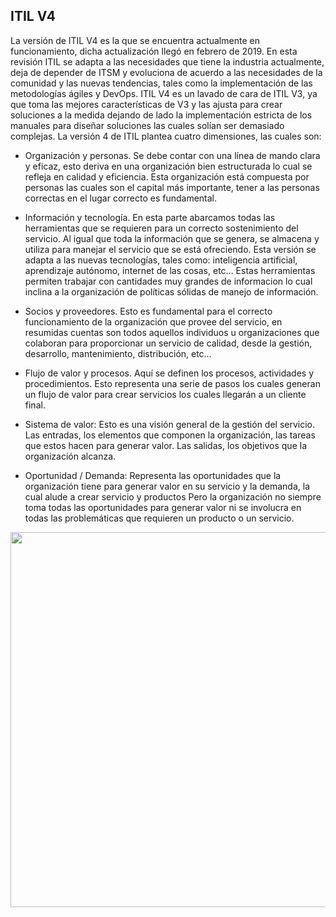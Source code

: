 ## ITIL V4

La versión de ITIL V4 es la que se encuentra actualmente en funcionamiento, dicha actualización llegó en febrero de 2019. En esta revisión ITIL se adapta a las necesidades que tiene la industria actualmente, deja de depender de ITSM y evoluciona de acuerdo a las necesidades de la comunidad y las nuevas tendencias, tales como la implementación de las metodologías ágiles y DevOps. ITIL V4 es un lavado de cara de ITIL V3, ya que toma las mejores características de V3 y las ajusta para crear soluciones a la medida dejando de lado la implementación estricta de los manuales para diseñar soluciones las cuales solían ser demasiado complejas. La versión 4 de ITIL plantea cuatro dimensiones, las cuales son:

- Organización y personas. Se debe contar con una línea de mando clara y eficaz, esto deriva en una organización bien estructurada lo cual se refleja en calidad y eficiencia. Esta organización está compuesta por personas las cuales son el capital más importante, tener a las personas correctas en el lugar correcto es fundamental.

- Información y tecnología. En esta parte abarcamos todas las herramientas que se requieren para un correcto sostenimiento del servicio. Al igual que toda la información que se genera, se almacena y utiliza para manejar el servicio que se está ofreciendo. Esta versión se adapta a las nuevas tecnologías, tales como: inteligencia artificial, aprendizaje autónomo, internet de las cosas, etc… Estas herramientas permiten trabajar con cantidades muy grandes de informacion lo cual inclina a la organización de políticas sólidas de manejo de información.

- Socios y proveedores. Esto es fundamental para el correcto funcionamiento de la organización que provee del servicio, en resumidas cuentas son todos aquellos individuos u organizaciones que colaboran para proporcionar un servicio de calidad, desde la gestión, desarrollo, mantenimiento, distribución, etc…

- Flujo de valor y procesos. Aquí se definen los procesos, actividades y procedimientos. Esto representa una serie de pasos los cuales generan un flujo de valor para crear servicios los cuales llegarán a un cliente final.

- Sistema de valor: Esto es una visión general de la gestión del servicio. Las entradas, los elementos que componen la organización, las tareas que estos hacen para generar valor. Las salidas, los objetivos que la organización alcanza.

- Oportunidad / Demanda: Representa las oportunidades que la organización tiene para generar valor en su servicio y la demanda, la cual alude a crear servicio y productos Pero la organización no siempre toma todas las oportunidades para generar valor ni se involucra en todas las problemáticas que requieren un producto o un servicio.

<img src="https://www.proactivanet.com/blog/wp-content/uploads/2018/10/itil-4-certification-scheme-700x428.png" width="600" height="600" />